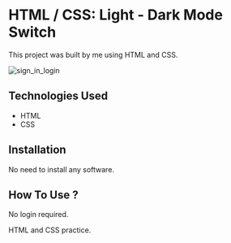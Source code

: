 # HTML / CSS: Light - Dark Mode Switch

This project was built by me using HTML and CSS.

![sign_in_login](https://user-images.githubusercontent.com/78431899/222589635-a76a9acc-2595-4d32-b01e-db3335696f02.png)

## Technologies Used
- HTML
- CSS

## Installation
No need to install any software.

## How To Use ?
No login required.

HTML and CSS practice.
